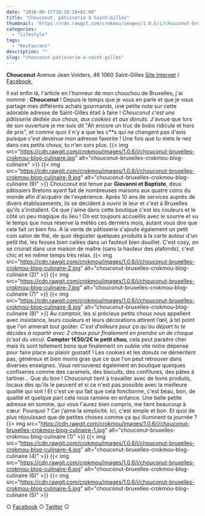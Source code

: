 ```yaml
---
date: "2016-06-17T18:10:18+02:00"
title: "Chouconut, pâtisserie à Saint-Gilles"
thumbnail: "https://cdn.rawgit.com/crokmou/images/1.0.6/i/chouconut-bruxelles-crokmou-blog-culinaire-3.jpg"
categories:
  - "Lifestyle"
tags:
  - "Restaurant"
description: ""
slug: "chouconut-patisserie-a-saint-gilles"
---
```


**Chouconut** Avenue Jean Volders, 46 1060 Saint-Gilles [Site Internet](http://www.chouconut.com/) / [Facebook ](https://www.facebook.com/Chouconut)

Il est enfin là, l'article en l'honneur de mon chouchou de Bruxelles, j'ai nommé : **Chouconut** ! Depuis le temps que je vous en parle et que je vous partage mes différents achats gourmands, une petite note sur cette adorable adresse de Saint-Gilles était à faire ! _Chouconut c'est une pâtisserie dédiée aux choux, aux cookies et aux donuts._ J'avoue que lors de son ouverture je me suis dit "Ah encore un truc de bobo ridicule et hors de prix", et comme quoi il n'y a que les c**s qui ne changent pas d'avis puisque c'est devenue mon adresse favorite ! Une fois que tu mets le nez dans ces petits choux, tu n'en sors plus. {{< img src="https://cdn.rawgit.com/crokmou/images/1.0.6/i/chouconut-bruxelles-crokmou-blog-culinaire.jpg" alt="chouconut-bruxelles-crokmou-blog-culinaire" >}} {{< img src="https://cdn.rawgit.com/crokmou/images/1.0.6/i/chouconut-bruxelles-crokmou-blog-culinaire-9.jpg" alt="chouconut-bruxelles-crokmou-blog-culinaire (9)" >}} Chouconut est tenue par **Giovanni et Baptiste**, deux pâtissiers Bretons ayant fait de nombreuses maisons aux quatre coins du monde afin d'acquérir de l'expérience. Après 10 ans de services auprès de divers établissements, ils se décident à ouvrir le leur et c'est à Bruxelles qu'ils s'installent. Ce que j'aime dans cette boutique c'est les couleurs et le côté un peu magique du lieu ! On est toujours accueillis avec le sourire et vu le temps que nous réserve la météo ces derniers mois, autant vous dire que cela fait un bien fou. A la vente de pâtisserie s'ajoute également un petit coin salon de thé, de quoi déguster quelques produits à la carte autour d'un petit thé, les fesses bien calées dans un fauteuil bien douillet. C'est cosy, on se croirait dans une maison de maître (sans la hauteur des plafonds), c'est chic et en même temps très relax. {{< img src="https://cdn.rawgit.com/crokmou/images/1.0.6/i/chouconut-bruxelles-crokmou-blog-culinaire-2.jpg" alt="chouconut-bruxelles-crokmou-blog-culinaire (2)" >}} {{< img src="https://cdn.rawgit.com/crokmou/images/1.0.6/i/chouconut-bruxelles-crokmou-blog-culinaire-7.jpg" alt="chouconut-bruxelles-crokmou-blog-culinaire (7)" >}} {{< img src="https://cdn.rawgit.com/crokmou/images/1.0.6/i/chouconut-bruxelles-crokmou-blog-culinaire-8.jpg" alt="chouconut-bruxelles-crokmou-blog-culinaire (8)" >}} Au comptoir, les si précieux petits choux nous appellent avec insistance, leurs couleurs et leurs décorations attirent l’œil, à tel point que l'on aimerait tout goûter. _C'est d'ailleurs pour ça qu'au départ tu te décides à repartir avec 2 choux pour finalement en prendre un de chaque (c'est du vécu)_. **Compter 1€50/2€ le petit chou**, cela peut paraitre cher mais ils sont tellement bons que finalement on oublie vite notre dépense pour faire place au plaisir gustatif ! Les cookies et les donuts ne déméritent pas, généreux et bien moins gras que ce que l'on peut retrouver dans diverses enseignes. Vous retrouverez également en boutique quelques confiseries comme des caramels, des biscuits, des confitures, des pâtes à tartiner... Que du bon ! Chouconut tient à travailler avec de bons produits, locaux dès qu'ils le peuvent et si ce n'est pas possible avec la meilleure qualité qui soit ! Et c'est ce qui fait que cela fonctionne, c'est beau, bon, de qualité et quelque part cela nous ramène en enfance. Une belle petite adresse en somme, qui vous l'aurez bien compris, me tient beaucoup à cœur. Pourquoi ? Car j’aime la simplicité. Ici, c'est simple et bon. Et quoi de plus réjouissant que de petites choses comme ça qui illuminent ta journée ? {{< img src="https://cdn.rawgit.com/crokmou/images/1.0.6/i/chouconut-bruxelles-crokmou-blog-culinaire-1.jpg" alt="chouconut-bruxelles-crokmou-blog-culinaire (1)" >}} {{< img src="https://cdn.rawgit.com/crokmou/images/1.0.6/i/chouconut-bruxelles-crokmou-blog-culinaire-4.jpg" alt="chouconut-bruxelles-crokmou-blog-culinaire (4)" >}} {{< img src="https://cdn.rawgit.com/crokmou/images/1.0.6/i/chouconut-bruxelles-crokmou-blog-culinaire-6.jpg" alt="chouconut-bruxelles-crokmou-blog-culinaire (6)" >}} {{< img src="https://cdn.rawgit.com/crokmou/images/1.0.6/i/chouconut-bruxelles-crokmou-blog-culinaire-5.jpg" alt="chouconut-bruxelles-crokmou-blog-culinaire (5)" >}}

○ [Facebook](https://www.facebook.com/crokmou.blog) ○ [Twitter](https://twitter.com/Crokmou) ○
